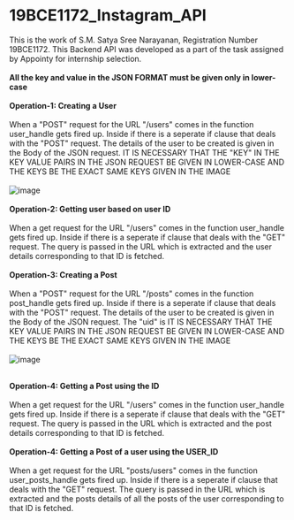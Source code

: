 # 19BCE1172_Instagram_API<br>
This is the work of S.M. Satya Sree Narayanan, Registration Number 19BCE1172. This Backend API was developed as a part of the task assigned by Appointy for internship selection.<br><br>
**All the key and value in the JSON FORMAT must be given only in lower-case**
<br><br>
**Operation-1: Creating a User**<br><br>
When a "POST" request for the URL "/users" comes in the function user_handle gets fired up. Inside if there is a seperate if clause that deals with the "POST" request. The details of the user to be created is given in the Body of the JSON request. IT IS NECESSARY THAT THE "KEY" IN THE KEY VALUE PAIRS IN THE JSON REQUEST BE GIVEN IN LOWER-CASE AND THE KEYS BE THE EXACT SAME KEYS  GIVEN IN THE IMAGE 
<br><br>
![image](https://user-images.githubusercontent.com/68813690/136667778-8bb3448b-39af-4eab-bcb0-c4bc867b15fd.png)
<br><br>
**Operation-2: Getting user based on user ID**<br><br>
When a get request for the URL "/users" comes in the function user_handle gets fired up. Inside if there is a seperate if clause that deals with the "GET" request. The query is passed in the URL which is extracted and the user details corresponding to that ID is fetched. 
<br><br>
**Operation-3: Creating a Post**<br><br>
When a "POST" request for the URL "/posts" comes in the function post_handle gets fired up. Inside if there is a seperate if clause that deals with the "POST" request. The details of the user to be created is given in the Body of the JSON request. The "uid" is IT IS NECESSARY THAT THE KEY VALUE PAIRS IN THE JSON REQUEST BE GIVEN IN LOWER-CASE AND THE KEYS BE THE EXACT SAME KEYS  GIVEN IN THE IMAGE 
<br><br>
![image](https://user-images.githubusercontent.com/68813690/136668161-0b79ecf1-b1bf-4305-8703-740cb8898225.png)
<br><br>

**Operation-4: Getting a Post using the ID**<br><br>
When a get request for the URL "/users" comes in the function user_handle gets fired up. Inside if there is a seperate if clause that deals with the "GET" request. The query is passed in the URL which is extracted and the post details corresponding to that ID is fetched. 
<br><br>
**Operation-4: Getting a Post of a user using the USER_ID**<br><br>
When a get request for the URL "posts/users" comes in the function user_posts_handle gets fired up. Inside if there is a seperate if clause that deals with the "GET" request. The query is passed in the URL which is extracted and the posts details of all the posts of the user corresponding to that ID is fetched. 
